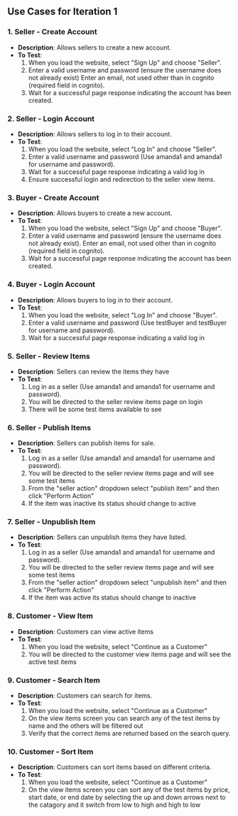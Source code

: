 ## Use Cases for Iteration 1

### 1. Seller - Create Account
- **Description**: Allows sellers to create a new account.
- **To Test**:
  1. When you load the website, select "Sign Up" and choose "Seller".
  2. Enter a valid username and password (ensure the username does not already exist) Enter an email, not used other than in cognito (required field in cognito).
  3. Wait for a successful page response indicating the account has been created.

### 2. Seller - Login Account
- **Description**: Allows sellers to log in to their account.
- **To Test**:
  1. When you load the website, select "Log In" and choose "Seller".
  2. Enter a valid username and password (Use amanda1 and amanda1 for username and password).
  3. Wait for a successful page response indicating a valid log in
  4. Ensure successful login and redirection to the seller view items.

### 3. Buyer - Create Account
- **Description**: Allows buyers to create a new account.
- **To Test**:
  1. When you load the website, select "Sign Up" and choose "Buyer".
  2. Enter a valid username and password (ensure the username does not already exist). Enter an email, not used other than in cognito (required field in cognito).
  3. Wait for a successful page response indicating the account has been created.

### 4. Buyer - Login Account
- **Description**: Allows buyers to log in to their account.
- **To Test**:
  1. When you load the website, select "Log In" and choose "Buyer".
  2. Enter a valid username and password (Use testBuyer and testBuyer for username and password). 
  3. Wait for a successful page response indicating a valid log in

### 5. Seller - Review Items
- **Description**: Sellers can review the items they have
- **To Test**:
  1. Log in as a seller (Use amanda1 and amanda1 for username and password).
  2. You will be directed to the seller review items page on login
  3. There will be some test items available to see

### 6. Seller - Publish Items
- **Description**: Sellers can publish items for sale.
- **To Test**:
  1. Log in as a seller (Use amanda1 and amanda1 for username and password).
  2. You will be directed to the seller review items page and will see some test items
  3. From the "seller action" dropdown select "publish item" and then click "Perform Action"
  4. If the item was inactive its status should change to active

### 7. Seller - Unpublish Item
- **Description**: Sellers can unpublish items they have listed.
- **To Test**:
  1. Log in as a seller (Use amanda1 and amanda1 for username and password).
  2. You will be directed to the seller review items page and will see some test items
  3. From the "seller action" dropdown select "unpublish item" and then click "Perform Action"
  4. If the item was active its status should change to inactive

### 8. Customer - View Item
- **Description**: Customers can view active items
- **To Test**:
  1. When you load the website, select "Continue as a Customer"
  2. You will be directed to the customer view items page and will see the active test items

### 9. Customer - Search Item
- **Description**: Customers can search for items.
- **To Test**:
  1. When you load the website, select "Continue as a Customer"
  2. On the view items screen you can search any of the test items by name and the others will be filtered out
  3. Verify that the correct items are returned based on the search query.

### 10. Customer - Sort Item
- **Description**: Customers can sort items based on different criteria.
- **To Test**:
  1. When you load the website, select "Continue as a Customer"
  2. On the view items screen you can sort any of the test items by price, start date, or end date
  by selecting the up and down arrows next to the catagory and it switch from low to high and high
  to low


